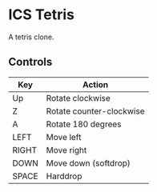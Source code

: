 # ICS Tetris

A tetris clone.

## Controls
| Key   | Action                   |
| ----- | ------------------------ |
| Up    | Rotate clockwise         |
| Z     | Rotate counter-clockwise |
| A     | Rotate 180 degrees       |
| LEFT  | Move left                |
| RIGHT | Move right               |
| DOWN  | Move down (softdrop)     |
| SPACE | Harddrop                 |
